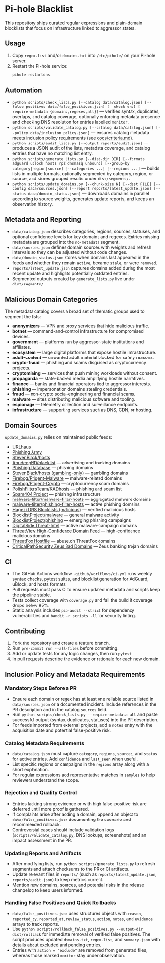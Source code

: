 # Pi-hole Blacklist

This repository ships curated regular expressions and plain-domain blocklists
that focus on infrastructure linked to aggressor states.

## Usage
1. Copy `regex.list` and/or `domains.txt` into `/etc/pihole/` on your
   Pi-hole server.
2. Restart the Pi-hole service:
   ```bash
   pihole restartdns
   ```

## Automation
- `python scripts/check_lists.py [--catalog data/catalog.json] [--false-positives data/false_positives.json] [--check-dns] [--require-metadata {domains,regexes,all}]` — verifies syntax, duplicates, overlaps, and catalog coverage, optionally enforcing metadata presence and checking DNS resolution for entries labelled `monitor`.
- `python scripts/validate_catalog.py [--catalog data/catalog.json] [--policy data/inclusion_policy.json]` — ensures catalog metadata meets inclusion policy requirements (see [docs/criteria.md](docs/criteria.md)).
- `python scripts/audit_lists.py [--output reports/audit.json]` — produces a JSON audit of the lists, metadata coverage, and catalog entries that have no matching list entry.
- `python scripts/generate_lists.py [--dist-dir DIR] [--formats adguard ublock hosts rpz dnsmasq unbound] [--group-by category|region|source] [--categories ...] [--regions ...]` — builds lists in multiple formats, optionally segmented by category, region, or source, and stores grouped results under `dist/segments/`.
- `python scripts/update_domains.py [--chunk-size N] [--dest FILE] [--config data/sources.json] [--report reports/latest_update.json] [--status data/domain_status.json]` — downloads domains in parallel according to source weights, generates update reports, and keeps an observation history.

## Metadata and Reporting
- `data/catalog.json` describes categories, regions, sources, statuses, and optional confidence levels for key domains and regexes. Entries missing metadata are grouped into the `no-metadata` segment.
- `data/sources.json` defines domain sources with weights and refresh intervals so they can be adjusted without code changes.
- `data/domain_status.json` stores when domains last appeared in the feeds and whether they remain `active`, became `stale`, or were `removed`.
- `reports/latest_update.json` captures domains added during the most recent update and highlights potentially outdated entries.
- Segmented outputs created by `generate_lists.py` live under `dist/segments/`.

## Malicious Domain Categories
The metadata catalog covers a broad set of thematic groups used to segment the
lists:

- **anonymizers** — VPN and proxy services that hide malicious traffic.
- **botnet** — command-and-control infrastructure for compromised devices.
- **government** — platforms run by aggressor-state institutions and affiliates.
- **ecosystem** — large digital platforms that expose hostile infrastructure.
- **adult-content** — unwanted adult material blocked for safety reasons.
- **crypto-fraud** — phishing and scams disguised as cryptocurrency projects.
- **cryptomining** — services that push mining workloads without consent.
- **propaganda** — state-backed media amplifying hostile narratives.
- **finance** — banks and financial operators tied to aggressor interests.
- **phishing** — impersonation domains stealing credentials.
- **fraud** — non-crypto social-engineering and financial scams.
- **malware** — sites distributing malicious software and tooling.
- **espionage** — telemetry collection and surveillance endpoints.
- **infrastructure** — supporting services such as DNS, CDN, or hosting.

## Domain Sources
`update_domains.py` relies on maintained public feeds:
- [URLhaus](https://urlhaus.abuse.ch/)
- [Phishing Army](https://phishing.army/)
- [StevenBlack/hosts](https://github.com/StevenBlack/hosts)
- [AnudeepND/blacklist](https://github.com/anudeepND/blacklist) — advertising and tracking domains
- [Phishing.Database](https://github.com/mitchellkrogza/Phishing.Database) — phishing domains
- [StevenBlack/hosts (gambling-only)](https://github.com/StevenBlack/hosts/tree/master/alternates/gambling-only) — gambling domains
- [Firebog/Prigent-Malware](https://v.firebog.net/hosts/Prigent-Malware.txt) — malware-related domains
- [Firebog/Prigent-Crypto](https://v.firebog.net/hosts/Prigent-Crypto.txt) — cryptocurrency scam domains
- [PolishFiltersTeam/KADhosts](https://raw.githubusercontent.com/PolishFiltersTeam/KADhosts/master/KADhosts.txt) — phishing and scam list
- [Spam404 Project](https://raw.githubusercontent.com/Spam404/lists/master/main-blacklist.txt) — phishing infrastructure
- [malware-filter/malware-filter-hosts](https://malware-filter.gitlab.io/malware-filter/malware-filter-hosts.txt) — aggregated malware domains
- [malware-filter/phishing-filter-hosts](https://malware-filter.gitlab.io/malware-filter/phishing-filter-hosts.txt) — active phishing domains
- [Hagezi DNS Blocklists (malicious)](https://raw.githubusercontent.com/hagezi/dns-blocklists/main/hosts/malicious.txt) — verified malicious hosts
- [BlocklistProject/malware](https://raw.githubusercontent.com/blocklistproject/Lists/master/malware.txt) — general malware activity
- [BlocklistProject/phishing](https://raw.githubusercontent.com/blocklistproject/Lists/master/phishing.txt) — emerging phishing campaigns
- [DigitalSide Threat-Intel](https://osint.digitalside.it/Threat-Intel/lists/latestdomains.txt) — active malware-campaign domains
- [ThreatView High-Confidence Domain Feed](https://threatview.io/Downloads/DOMAIN-High-Confidence-Feed.txt) — high-confidence malicious domains
- [ThreatFox Hostfile](https://threatfox.abuse.ch/downloads/hostfile/) — abuse.ch ThreatFox domains
- [CriticalPathSecurity Zeus Bad Domains](https://raw.githubusercontent.com/CriticalPathSecurity/ZeusBadDomains/master/baddomains.txt) — Zeus banking trojan domains

## CI
- The GitHub Actions workflow `.github/workflows/ci.yml` runs weekly syntax checks, pytest suites, and blocklist generation for AdGuard, uBlock, and hosts formats.
- Pull requests must pass CI to ensure updated metadata and scripts keep the pipeline stable.
- Tests collect coverage with `coverage.py` and fail the build if coverage drops below 85%.
- Static analysis includes `pip-audit --strict` for dependency vulnerabilities and `bandit -r scripts -ll` for security linting.

## Contributing
1. Fork the repository and create a feature branch.
2. Run `pre-commit run --all-files` before committing.
3. Add or update tests for any logic changes, then run `pytest`.
4. In pull requests describe the evidence or rationale for each new domain.

## Inclusion Policy and Metadata Requirements

### Mandatory Steps Before a PR
- Ensure each domain or regex has at least one reliable source listed in `data/sources.json` or a documented incident. Include references in the PR description and in the catalog `sources` field.
- Run `python scripts/check_lists.py --require-metadata all` and paste successful output (syntax, duplicates, statuses) into the PR description.
- For feeds imported from external projects, add a `notes` entry with the acquisition date and potential false-positive risk.

### Catalog Metadata Requirements
- `data/catalog.json` must capture `category`, `regions`, `sources`, and `status` for active entries. Add `confidence` and `last_seen` when useful.
- List specific regions or campaigns in the `regions` array along with a short explanation.
- For regular expressions add representative matches in `samples` to help reviewers understand the scope.

### Rejection and Quality Control
- Entries lacking strong evidence or with high false-positive risk are deferred until more proof is gathered.
- If complaints arise after adding a domain, append an object to `data/false_positives.json` documenting the scenario and recommended rollback.
- Controversial cases should include validation logs (`scripts/validate_catalog.py`, DNS lookups, screenshots) and an impact assessment in the PR.

### Updating Reports and Artifacts
- After modifying lists, run `python scripts/generate_lists.py` to refresh segments and attach checksums to the PR or CI artifacts.
- Update relevant files in `reports/` (such as `reports/latest_update.json`, `reports/audit.json`) to keep metrics current.
- Mention new domains, sources, and potential risks in the release changelog to keep users informed.

### Handling False Positives and Quick Rollbacks
- `data/false_positives.json` uses structured objects with `reason`, `reported_by`, `reported_at`, `review_status`, `action`, `notes`, and `evidence` arrays to track reports.
- Use `python scripts/rollback_false_positives.py --output-dir dist/rollback` for immediate removal of verified false positives. The script produces updated `domains.txt`, `regex.list`, and `summary.json` with details about excluded and pending entries.
- Entries with `action = "exclude"` are removed from generated files, whereas those marked `monitor` stay under observation.
